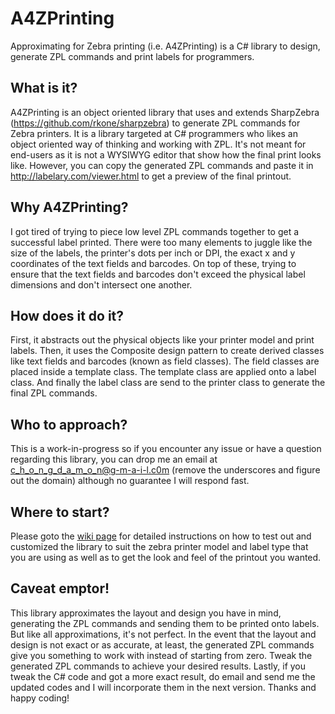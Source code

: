 # A4ZPrinting
Approximating for Zebra printing (i.e. A4ZPrinting) is a C# library to design, generate ZPL commands and print labels for programmers.

## What is it?
A4ZPrinting is an object oriented library that uses and extends SharpZebra (https://github.com/rkone/sharpzebra) to generate ZPL commands for Zebra printers. It is a library targeted at C# programmers who likes an object oriented way of thinking and working with ZPL. It's not meant for end-users as it is not a WYSIWYG editor that show how the final print looks like. However, you can copy the generated ZPL commands and paste it in http://labelary.com/viewer.html to get a preview of the final printout.

## Why A4ZPrinting?
I got tired of trying to piece low level ZPL commands together to get a successful label printed. There were too many elements to juggle like the size of the labels, the printer's dots per inch or DPI, the exact x and y coordinates of the text fields and barcodes. On top of these, trying to ensure that the text fields and barcodes don't exceed the physical label dimensions and don't intersect one another.

## How does it do it?
First, it abstracts out the physical objects like your printer model and print labels. Then, it uses the Composite design pattern to create derived classes like text fields and barcodes (known as field classes). The field classes are placed inside a template class. The template class are applied onto a label class. And finally the label class are send to the printer class to generate the final ZPL commands.

## Who to approach?
This is a work-in-progress so if you encounter any issue or have a question regarding this library, you can drop me an email at c_h_o_n_g_d_a_m_o_n@g-m-a-i-l.c0m (remove the underscores and figure out the domain) although no guarantee I will respond fast.

## Where to start?
Please goto the [wiki page](https://github.com/damonchong/A4ZPrinting/wiki/Getting-Started) for detailed instructions on how to test out and customized the library to suit the zebra printer model and label type that you are using as well as to get the look and feel of the printout you wanted.

## Caveat emptor!
This library approximates the layout and design you have in mind, generating the ZPL commands and sending them to be printed onto labels. But like all approximations, it's not perfect. In the event that the layout and design is not exact or as accurate, at least, the generated ZPL commands give you something to work with instead of starting from zero. Tweak the generated ZPL commands to achieve your desired results. Lastly, if you tweak the C# code and got a more exact result, do email and send me the updated codes and I will incorporate them in the next version. Thanks and happy coding!
